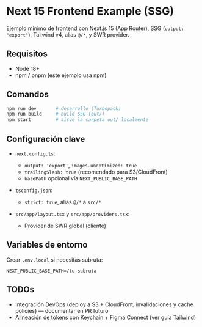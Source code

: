 # Next 15 Frontend Example (SSG)

Ejemplo mínimo de frontend con Next.js 15 (App Router), SSG (`output: "export"`), Tailwind v4, alias
`@/*`, y SWR provider.

## Requisitos

- Node 18+
- npm / pnpm (este ejemplo usa npm)

## Comandos

```bash
npm run dev       # desarrollo (Turbopack)
npm run build     # build SSG (out/)
npm start         # sirve la carpeta out/ localmente
```

## Configuración clave

- `next.config.ts`:

  - `output: 'export'`, `images.unoptimized: true`
  - `trailingSlash: true` (recomendado para S3/CloudFront)
  - `basePath` opcional vía `NEXT_PUBLIC_BASE_PATH`

- `tsconfig.json`:

  - `strict: true`, alias `@/*` a `src/*`

- `src/app/layout.tsx` y `src/app/providers.tsx`:
  - Provider de SWR global (cliente)

## Variables de entorno

Crear `.env.local` si necesitas subruta:

```env
NEXT_PUBLIC_BASE_PATH=/tu-subruta
```

## TODOs

- Integración DevOps (deploy a S3 + CloudFront, invalidaciones y cache policies) — documentar en PR
  futuro
- Alineación de tokens con Keychain + Figma Connect (ver guía Tailwind)
